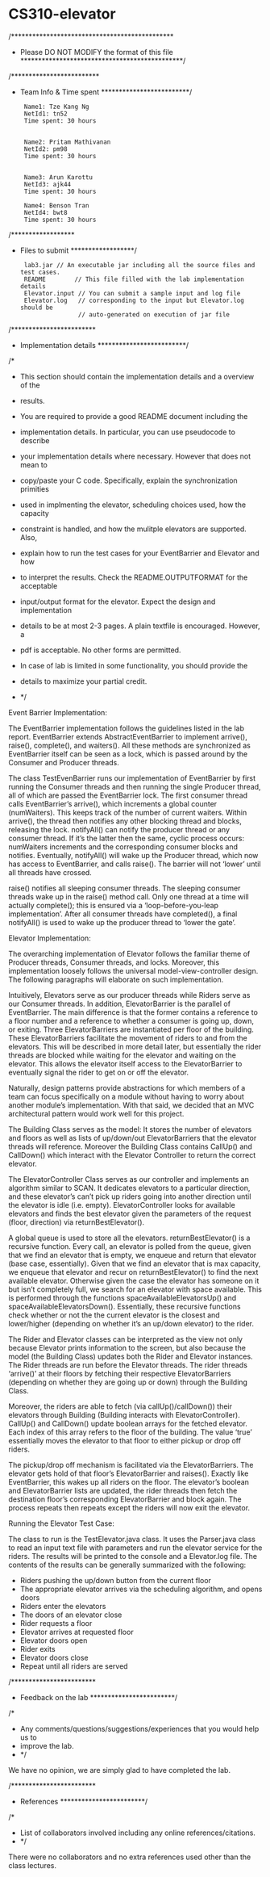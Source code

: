 CS310-elevator
==============
/**********************************************
 * Please DO NOT MODIFY the format of this file
 **********************************************/


/*************************
 * Team Info & Time spent
 *************************/


        Name1: Tze Kang Ng
        NetId1: tn52
        Time spent: 30 hours


        Name2: Pritam Mathivanan
        NetId2: pm98
        Time spent: 30 hours


        Name3: Arun Karottu
        NetId3: ajk44
        Time spent: 30 hours
        
        Name4: Benson Tran
        NetId4: bwt8
        Time spent: 30 hours


/******************
 * Files to submit
 ******************/


        lab3.jar // An executable jar including all the source files and test cases.
        README        // This file filled with the lab implementation details
        Elevator.input // You can submit a sample input and log file
        Elevator.log   // corresponding to the input but Elevator.log should be 
                       // auto-generated on execution of jar file


/************************
 * Implementation details
 *************************/


/* 
 * This section should contain the implementation details and a overview of the
 * results. 


 * You are required to provide a good README document including the
 * implementation details. In particular, you can use pseudocode to describe
 * your implementation details where necessary. However that does not mean to
 * copy/paste your C code. Specifically, explain the synchronization primities
 * used in implmenting the elevator, scheduling choices used, how the capacity
 * constraint is handled, and how the mulitple elevators are supported. Also,
 * explain how to run the test cases for your EventBarrier and Elevator and how
 * to interpret the results. Check the README.OUTPUTFORMAT for the acceptable
 * input/output format for the elevator. Expect the design and implementation
 * details to be at most 2-3 pages.  A plain textfile is encouraged. However, a
 * pdf is acceptable.  No other forms are permitted.


 * In case of lab is limited in some functionality, you should provide the
 * details to maximize your partial credit.  
 * */


Event Barrier Implementation:


The EventBarrier implementation follows the guidelines listed in the lab report. EventBarrier extends AbstractEventBarrier to implement arrive(), raise(), complete(), and waiters(). All these methods are synchronized as EventBarrier itself can be seen as a lock, which is passed around by the Consumer and Producer threads. 


The class TestEvenBarrier runs our implementation of EventBarrier by first running the Consumer threads and then running the single Producer thread, all of which are passed the EventBarrier lock. The first consumer thread calls EventBarrier’s arrive(), which increments a global counter (numWaiters). This keeps track of the number of current waiters. Within arrive(), the thread then notifies any other blocking thread and blocks, releasing the lock. notifyAll() can notify the producer thread or any consumer thread. If it’s the latter then the same, cyclic process occurs: numWaiters increments and the corresponding consumer blocks and notifies. Eventually, notifyAll() will wake up the Producer thread, which now has access to EventBarrier, and calls raise(). The barrier will not ‘lower’ until all threads have crossed.


raise() notifies all sleeping consumer threads. The sleeping consumer threads wake up in the raise() method call. Only one thread at a time will actually complete(); this is ensured via a ‘loop-before-you-leap implementation’. After all consumer threads have completed(), a final notifyAll() is used to wake up the producer thread to ‘lower the gate’.




Elevator Implementation:


The overarching implementation of Elevator follows the familiar theme of Producer threads, Consumer threads, and locks. Moreover, this implementation loosely follows the universal model-view-controller design. The following paragraphs will elaborate on such implementation.


Intuitively, Elevators serve as our producer threads while Riders serve as our Consumer threads. In addition, ElevatorBarrier is the parallel of EventBarrier. The main difference is that the former contains a reference to a floor number and a reference to whether a consumer is going up, down, or exiting. Three ElevatorBarriers are instantiated per floor of the building. These ElevatorBarriers facilitate the movement of riders to and from the elevators. This will be described in more detail later, but essentially the rider threads are blocked while waiting for the elevator and waiting on the elevator. This allows the elevator itself access to the ElevatorBarrier to eventually signal the rider to get on or off the elevator.


Naturally, design patterns provide abstractions for which members of a team can focus specifically on a module without having to worry about another module’s implementation. With that said, we decided that an MVC architectural pattern would work well for this project. 


The Building Class serves as the model: It stores the number of elevators and floors as well as lists of up/down/out ElevatorBarriers that the elevator threads will reference. Moreover the Building Class contains CallUp() and CallDown() which interact with the Elevator Controller to return the correct elevator.


The ElevatorController Class serves as our controller and implements an algorithm similar to SCAN. It dedicates elevators to a particular direction, and these elevator’s can’t pick up riders going into another direction until the elevator is idle (i.e. empty). ElevatorController looks for available elevators and finds the best elevator given the parameters of the request (floor, direction) via returnBestElevator(). 


A global queue is used to store all the elevators. returnBestElevator() is a recursive function. Every call, an elevator is polled from the queue, given that we find an elevator that is empty, we enqueue and return that elevator (base case, essentially). Given that we find an elevator that is max capacity, we enqueue that elevator and recur on returnBestElevator() to find the next available elevator. Otherwise given the case the elevator has someone on it but isn’t completely full, we search for an elevator with space available. This is performed through the functions spaceAvailableElevatorsUp() and spaceAvailableElevatorsDown(). Essentially, these recursive functions check whether or not the the current elevator is the closest and lower/higher (depending on whether it’s an up/down elevator) to the rider.


The Rider and Elevator classes can be interpreted as the view not only because Elevator prints information to the screen, but also because the model (the Building Class) updates both the Rider and Elevator instances. The Rider threads are run before the Elevator threads. The rider threads ‘arrive()’ at their floors by fetching their respective ElevatorBarriers (depending on whether they are going up or down) through the Building Class. 


Moreover, the riders are able to fetch (via callUp()/callDown()) their elevators through Building (Building interacts with ElevatorController). CallUp() and CallDown() update boolean arrays for the fetched elevator. Each index of this array refers to the floor of the building. The value ‘true’ essentially moves the elevator to that floor to either pickup or drop off riders. 


The pickup/drop off mechanism is facilitated via the ElevatorBarriers. The elevator gets hold of that floor’s ElevatorBarrier and raises(). Exactly like EventBarrier, this wakes up all riders on the floor. The elevator’s boolean and ElevatorBarrier lists are updated, the rider threads then fetch the destination floor’s corresponding ElevatorBarrier and block again. The process repeats then repeats except the riders will now exit the elevator.


Running the Elevator Test Case: 


The class to run is the TestElevator.java class. It uses the Parser.java class to read an input text file with parameters and run the elevator service for the riders. The results will be printed to the console and a Elevator.log file. The contents of the results can be generally summarized with the following:


* Riders pushing the up/down button from the current floor
* The appropriate elevator arrives via the scheduling algorithm, and opens doors
* Riders enter the elevators
* The doors of an elevator close
* Rider requests a floor
* Elevator arrives at requested floor
* Elevator doors open
* Rider exits
* Elevator doors close
* Repeat until all riders are served


/************************
 * Feedback on the lab
 ************************/


/*
 * Any comments/questions/suggestions/experiences that you would help us to
 * improve the lab.
 * */


We have no opinion, we are simply glad to have completed the lab.


/************************
 * References
 ************************/


/*
 * List of collaborators involved including any online references/citations.
 * */


There were no collaborators and no extra references used other than the class lectures.